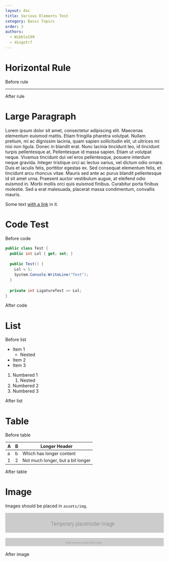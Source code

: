 ```yaml
---
layout: doc
title: Various Elements Test
category: Basic Topics
order: 3
authors:
  - Wibble199
  - diogotr7
---
```


# Horizontal Rule

Before rule

---

After rule

# Large Paragraph

Lorem ipsum dolor sit amet, consectetur adipiscing elit. Maecenas elementum euismod mattis. Etiam fringilla pharetra volutpat. Nullam pretium, mi ac dignissim lacinia, quam sapien sollicitudin elit, ut ultrices mi nisi non ligula. Donec in blandit erat. Nunc lacinia tincidunt leo, id tincidunt turpis pellentesque at. Pellentesque id massa sapien. Etiam ut volutpat neque. Vivamus tincidunt dui vel eros pellentesque, posuere interdum neque gravida. Integer tristique orci ac lectus varius, vel dictum odio ornare. Duis et iaculis felis, porttitor egestas ex. Sed consequat elementum felis, et tincidunt arcu rhoncus vitae. Mauris sed ante ac purus blandit pellentesque id sit amet urna. Praesent auctor vestibulum augue, at eleifend odio euismod in. Morbi mollis orci quis euismod finibus. Curabitur porta finibus molestie. Sed a erat malesuada, placerat massa condimentum, convallis mauris. 

Some text [with a link](http://www.project-aurora.com/) in it.

# Code Test

Before code

```cs
public class Test {
  public int Lol { get; set; }

  public Test() {
    Lol = 5;
    System.Console.WriteLine("Test");
  }

  private int LigatureTest => Lol;
}
```

After code

# List

Before list

- Item 1
	- Nested
- Item 2
- Item 3

1. Numbered 1
	1. Nested
2. Numbered 2
3. Numbered 3

After list

# Table

Before table

A|B|Longer Header
-|-|-
a|b|Which has longer content
1|2|Not much longer, but a bit longer

After table

# Image

Images should be placed in `assets/img`.

![If alt text is provided, it will appear as a caption](/assets/img/temp.png)

![](/assets/img/wide.png)

After image

